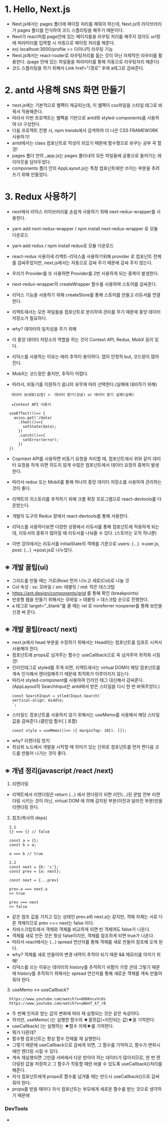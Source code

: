 # 1. Hello, Next.js

- Next.js에서는 pages 폴더에 페이징 처리를 해줘야 하는데, Next.js의 라이브러리가 pages 폴더를 인식하여 코드 스플리팅을 해주기 때문이다.
- Next가 react처럼 page안에 있는 페이지들을 라우팅 처리를 해주지 않아도 url창에 파라미터를 입력할 시 자동으로 페이징 처리를 해준다.
- ex) localhost:3000/profile >> 다이나믹 라우팅 기능
- Next.js에서는 react-router로 라우팅처리를 돕는 것이 아닌 자체적인 라우터를 활용한다. (page 안에 있는 파일들을 파라미터를 통해 자동으로 라우팅처리 해준다)
- 코드 스플리팅을 하기 위해서 Link href="/경로" 후에 a태그로 감싸준다.

# 2. antd 사용해 SNS 화면 만들기

- next.js에는 기본적으로 웹팩이 제공되는데, 이 웹팩이 css파일을 스타일 태그로 바꿔서 적용해준다.
- 따라서 이번 프로젝트는 웹팩을 기반으로 antd와 styled-components를 사용하여 UI 구성한다.
- 다음 프로젝트 진행 시, npm trends에서 검색하여 더 나은 CSS FRAMEWORK 사용하기!
- antd에서는 class 컴포넌트로 작성이 되있기 때문에 함수형으로 바꾸는 공부 꼭 할 것!
- pages 폴더 안의 \_app.js는 pages 폴더내의 모든 파일들에 공통으로 들어가는 레이아웃을 담아두었다.
- components 폴더 안의 AppLayout.js는 특정 컴포넌트에만 쓰이는 부분을 추려 쓰기 위해 만들었다.

# 3. Redux 사용하기

- next에서 리덕스 라이브러리를 손쉽게 사용하기 위해 next-redux-wrapper를 사용한다.
- yarn add next-redux-wrapper / npm install next-redux-wrapper 로 모듈 다운로드
- yarn add redux / npm install redux로 모듈 다운로드
- react-redux 사용이세 리액트-리덕스를 사용하기위해 provider 로 컴포넌트 전체를 감싸주었지만, next.js에서는 자동으로 감싸 주기 때문에 감싸 주지 않는다.
- 우리가 Provider를 또 사용하면 Provider를 2번 사용하게 되는 중복이 발생한다.
- next-redux-wrapper의 createWrapper 함수를 사용하여 스토어를 감싸준다.
- 리덕스 기능을 사용하기 위해 createStore를 통해 스토어를 만들고 리듀서를 연결한다.

- 리액트에서는 모든 파일들을 컴포넌트로 분리하여 관리를 하기 때문에 중앙 데이터 저장소가 필요하다.
- why? 데이터의 일치성을 주기 위해
- 이 중앙 데이터 저장소의 역할을 하는 것이 Context API, Redux, MobX 등이 있다.
- 리덕스를 사용하는 이유는 에러 추적이 용이하다. 앱이 안정적 but, 코드량이 많아진다.
- MobX는 코드량은 줄지만, 추적이 어렵다.
- 따라서, 비동기를 지원하기 쉽냐의 유무에 따라 선택한다.(실패에 대비하기 위해)

```
   데이터 보내줘(요청) >  데이터 받기(성공) or 데이터 받기 실패(실패)

   ★Context API 사용시

  useEffect(()=> {
    axios.get('/data)
      .then(()=>{
        setState(data);
      })
      .catch(()=>{
        setError(error);
      })
  })
```

- Copntext API를 사용하면 비동기 요청을 처리할 때, 컴포넌트에서 위와 같이 데이터 요청을 하게 되면 의도치 않게 수많은 컴포넌트에서 데이터 요청의 중복이 발생한다.
- 따라서 redux 또는 MobX를 통해 하나의 중앙 데이터 저장소를 사용하여 관리하는 것이 좋다.

- 리액트의 히스토리를 추적하기 위해 크롬 확장 프로그램으로 react-devtools를 다운받는다.
- 개발자 도구의 Redux 창에서 react-devtools를 통해 사용한다.

- 리덕스를 사용하다보면 다양한 상황에서 리듀서를 통해 컴포넌트에 적용하게 되는데, 리듀서의 종류가 많아질 때 리듀서를 나눠줄 수 있다. (스토어는 오직 하나뿐)
- 이번 강의에서는 리듀서를 initialState의 객체를 기준으로 users: {...} ->user.js, post: {...} ->post.js로 나누었다.

## ※ 개발 꿀팁(ui)

- 그리드를 만들 때는 가로(Row) 먼저 나누고 세로(Col)로 나눌 것
- Col 속성 : xs: 모바일 / sm: 태블릿 / md: 작은 데스크탑
- https://ant.design/components/grid 를 통해 확인 (breakpoints)
- 반응형 웹을 만들기 위해서는 모바일 > 테블릿 > 데스크탑 순으로 진행한다.
- a 태그로 target="\_blank"를 줄 때는 rel 로 noreferrer noopener를 통해 보안을 신경 써 준다.

## ※ 개발 꿀팁(react/ next)

- next.js에서 head 부분을 수정하기 위해서는 Head라는 컴포넌트를 임포트 시켜서 사용해야 한다.
- 컴포넌트에 props로 넘겨주는 함수는 useCallback으로 꼭 넘겨주어 최적화 시킬 것!
- 인라인태그로 styled를 주게 되면, 리액트에서는 virtual DOM이 해당 컴포넌트를 계속 인식해서 렌더링해주기 때문에 최적화가 이루어지지 않는다.
- 따라서 styled-component를 사용하여 인라인 태그 대신해서 감싸준다. (AppLayout의 SearchInput은 antd에서 받은 스타일을 다시 한 번 바꿔주었다.)
  ```
  const SearchInput = stled(Input.Search)`
  vertical-align: middle;
  `;
  ```
- 스타일드 컴포넌트를 사용하지 않기 위해서는 useMemo를 사용해서 해당 스타일 값을 감싸준다.(클린업 함수[ ] 포함)
  ```
  const style = useMemo(()=> ({ marginTop: 10}). []);
  ```
- why? 리렌더링 방지
- 최상위 노드에서 개발을 시작할 때 의미가 있는 단위로 컴포넌트를 먼저 짠다음 코드를 만들어 나가는 것이 좋다.

## ※ 개념 정리(javascript /react /next)

1. 리렌더링

- 리액트에서 리렌더링은 return (...) 에서 렌더링이 되면 리턴(...)된 문법 전부 리렌더링 시키는 것이 아닌, virtual DOM 에 의해 감지된 부분(이전과 달라진 부분)만을 리렌더링 한다.

2. 참조(복사의 deps)

```
  2.1
  {} === {} // false

  const a = {};
  const b = a;

  a === b // true
```

```
  2.2
  const next = {b: 'c'};
  const prev = {a: next};

  const next = {...prev}

  prev.a === next.a
  >> true

  prev === next
  >> false
```

- 같은 참조 값을 가지고 있는 상태인 prev.a와 next.a는 같지만, 객체 자체는 서로 다른 객체이므로 prev === next는 false 이다.
- 자바스크립트에서 객체와 객체를 비교하게 되면 빈 객체여도 false가 나온다.
- 객체를 새로 만든 것은 항상 false이지만, 객체를 참조하게 되면 true가 나온다.
- 따라서 react에서는 (...) spread 연산자를 통해 객체를 새로 만들어 참조해 오게 된다.
- why? 객체를 새로 만들어야 변경 내역이 추적이 되기 때문 && 메모리를 아끼기 위해!
- 리덕스를 쓰는 이유는 데이터의 history를 추적하기 쉬함이 가장 큰데 그렇기 때문에 history를 추적하기 위해서는 spread 연산자를 통해 새로운 객체를 계속 만들어 줘야 한다.

3. useMemo <-> useCallback?

```
  https://www.youtube.com/watch?v=6H6KncvVc8s
  https://www.youtube.com/watch?v=uBmnf_k7_r0
```

- 두 번째 인자로 받는 값의 변화에 따라 재 실행되는 것은 같은 속성이다.
- 하지만, useMemo( )는 실행한 함수의 ★결괏값(=리턴되는 값)★을 기억한다.
- useCallback( )는 실행하는 ★함수 자체★를 기억한다.
- 뭐가 다른데?
- 함수형 컴포넌트는 항상 함수 전체를 재 실행한다.
- 그렇기 때문에 useCallback으로 감싸게 되면, 그 함수를 기억하고, 함수가 변화시에만 렌더링 시킬 수 있다.
- 계속 재실행되면 그만큼 서버에서 다운 받아야 하는 데이터가 많아지므로, 한 번 렌더링된 값을 저장하고 그 함수가 작동할 때만 바꿀 수 있도록 useCallback()처리를 해준다.
- 자식 컴포넌트에게 props로 함수를 넘겨줄 때는 반드시 useCallback()으로 감싸줘야 한다.
- props를 받을 때마다 자식 컴포넌트는 부모에게 새로운 함수를 받는 것으로 생각하기 때문에

### DevTools

-
